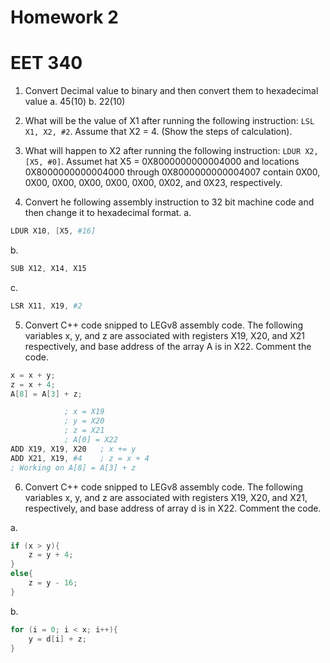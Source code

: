 # Homework 2
# EET 340

1. Convert Decimal value to binary and then convert them to hexadecimal value
a. 45(10)
b. 22(10)

2. What will be the value of X1 after running the following instruction: `LSL X1, X2, #2`. Assume that X2 = 4. (Show the steps of calculation).

3. What will happen to X2 after running the following instruction: `LDUR X2, [X5, #0]`. Assumet hat X5 = 0X8000000000004000 and locations 0X8000000000004000 through 0X8000000000004007 contain 0X00, 0X00, 0X00, 0X00, 0X00, 0X00, 0X02, and 0X23, respectively.

4. Convert he following assembly instruction to 32 bit machine code and then change it to hexadecimal format.
a.
```S
LDUR X10, [X5, #16]
```

b.
```S
SUB X12, X14, X15
```

c.
```S
LSR X11, X19, #2
```

5. Convert C++ code snipped to LEGv8 assembly code. The following variables x, y, and z are associated with registers X19, X20, and X21 respectively, and base address of the array A is in X22. Comment the code.

```cpp
x = x + y;
z = x + 4;
A[8] = A[3] + z;
```

```S
			; x = X19
			; y = X20
			; z = X21
			; A[0] = X22
ADD X19, X19, X20	; x += y
ADD X21, X19, #4	; z = x + 4
; Working on A[8] = A[3] + z
```

6. Convert C++ code snipped to LEGv8 assembly code. The following variables x, y, and z are associated with registers X19, X20, and X21, respectively, and base address of array d is in X22. Comment the code.

a.
```cpp
if (x > y){
	z = y + 4;
}
else{
	z = y - 16;
}
```

b.
```cpp
for (i = 0; i < x; i++){
	y = d[i] + z;
}
```
